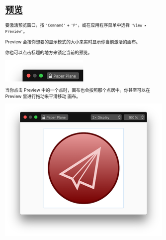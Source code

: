 # [预览](_cover.md)

要激活预览窗口，按 `'Comnand'` + `'P'`，或在应用程序菜单中选择 `'View ▸ Preview'`。

Preview 会按你想要的显示模式的大小来实时显示你当前激活的画布。

你也可以点击标题的地方来锁定当前的预览。

![锁定](./images/lock.png)

当你点击 Preview 中的一个点时，画布也会按照那个点居中。你甚至可以在 Preview 里进行拖动来平滑移动 画布。

![预览](./images/preview.png)
